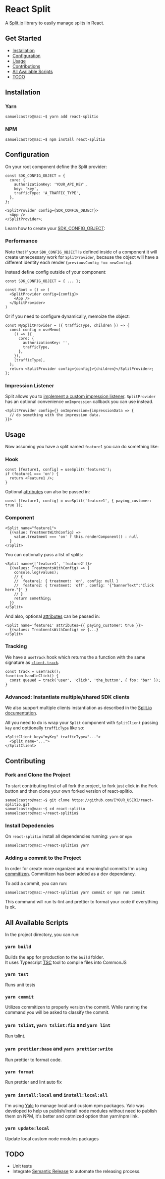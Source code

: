 # React Split

A [Split.io](https://www.split.io/) library to easily manage splits in React.

## Get Started

- [Installation](#installation)
- [Configuration](#configuration)
- [Usage](#usage)
- [Contributions](#install-dependencies)
- [All Available Scripts](#all-available-scripts)
- [TODO](#todo)

## Installation

### Yarn

```console
samuelcastro@mac:~$ yarn add react-splitio
```

### NPM

```console
samuelcastro@mac:~$ npm install react-splitio
```

## Configuration

On your root component define the Split provider:

```tsx
const SDK_CONFIG_OBJECT = {
  core: {
    authorizationKey: 'YOUR_API_KEY',
    key: 'key',
    trafficType: 'A_TRAFFIC_TYPE',
  },
};

<SplitProvider config={SDK_CONFIG_OBJECT}>
  <App />
</SplitProvider>;
```

Learn how to create your [SDK_CONFIG_OBJECT](https://help.split.io/hc/en-us/articles/360020448791-JavaScript-SDK#2-instantiate-the-sdk-and-create-a-new-split-client):

### Performance

Note that if your `SDK_CONFIG_OBJECT` is defined inside of a component it will create unnecessary work for `SplitProvider`,
because the object will have a different identity each render (`previousConfig !== newConfig`).

Instead define config outside of your component:

```tsx
const SDK_CONFIG_OBJECT = { ... };

const Root = () => (
  <SplitProvider config={config}>
    <App />
  </SplitProvider>
)
```

Or if you need to configure dynamically, memoize the object:

```tsx
const MySplitProvider = ({ trafficType, children }) => {
  const config = useMemo(
    () => ({
      core: {
        authorizationKey: '',
        trafficType,
      },
    }),
    [trafficType],
  );
  return <SplitProvider config={config}>{children}</SplitProvider>;
};
```

### Impression Listener

Split allows you to [implement a custom impression listener](https://help.split.io/hc/en-us/articles/360020564931-Node-js-SDK#listener).
`SplitProvider` has an optional convenience `onImpression` callback you can use instead.

```tsx
<SplitProvider config={} onImpression={impressionData => {
  // do something with the impression data.
}}>
```

## Usage

Now assuming you have a split named `feature1` you can do something like:

### Hook

```tsx
const [feature1, config] = useSplit('feature1');
if (feature1 === 'on') {
  return <Feature1 />;
}
```

Optional [attributes](https://help.split.io/hc/en-us/articles/360020448791-JavaScript-SDK#attribute-syntax)
can also be passed in:

```tsx
const [feature1, config] = useSplit('feature1', { paying_customer: true });
```

### Component

```tsx
<Split name="feature1">
  {(value: TreatmentWithConfig) =>
    value.treatment === 'on' ? this.renderComponent() : null
  }
</Split>
```

You can optionally pass a list of splits:

```tsx
<Split name={['feature1', 'feature2']}>
  {(values: TreatmentsWithConfig) => {
    console.log(values);
    // {
    //  feature1: { treatment: 'on', config: null }
    //  feature2: { treatment: 'off', config: '{"bannerText":"Click here."}' }
    // }
    return something;
  }}
</Split>
```

And also, optional [attributes](https://help.split.io/hc/en-us/articles/360020448791-JavaScript-SDK#attribute-syntax)
can be passed in:

```tsx
<Split name='feature1' attributes={{ paying_customer: true }}>
  {(values: TreatmentsWithConfig) => {...}
</Split>
```

### Tracking

We have a `useTrack` hook which returns the a function with the same signature as
[`client.track`](https://help.split.io/hc/en-us/articles/360020448791-JavaScript-SDK#track).

```tsx
const track = useTrack();
function handleClick() {
  const queued = track('user', 'click', 'the_button', { foo: 'bar' });
}
```

### Advanced: Instantiate multiple/shared SDK clients

We also support multiple clients instantiation as described in the [Split.io documentation](https://help.split.io/hc/en-us/articles/360020448791-JavaScript-SDK#advanced-instantiate-multiple-sdk-clients).

All you need to do is wrap your `Split` component with `SplitClient` passing `key` and opttionally `trafficType` like so:

```tsx
<SplitClient key="myKey" trafficType="...">
  <Split name="...">
</SplitClient>
```

## Contributing

### Fork and Clone the Project

To start contributing first of all fork the project, to fork just click in the Fork button and then clone your own forked version of react-splitio.

```console
samuelcastro@mac:~$ git clone https://github.com/[YOUR_USER]/react-splitio.git
samuelcastro@mac:~$ cd react-splitio
samuelcastro@mac:~/react-splitio$
```

### Install Depedencies

On `react-splitio` install all dependencies running: `yarn` or `npm`

```console
samuelcastro@mac:~/react-splitio$ yarn
```

### Adding a commit to the Project

In order for create more organized and meaningful commits I'm using [commitizen](https://github.com/commitizen/cz-cli). Commitizen has been added as a dev dependancy.

To add a commit, you can run:

```console
samuelcastro@mac:~/react-splitio$ yarn commit or npm run commit
```

This command will run ts-lint and prettier to format your code if everything is ok.

## All Available Scripts

In the project directory, you can run:

### `yarn build`

Builds the app for production to the `build` folder.<br>
It uses Typescript [TSC](https://www.typescriptlang.org/docs/handbook/compiler-options.html) tool to compile files into CommonJS

### `yarn test`

Runs unit tests

### `yarn commit`

Utilizes commitizen to properly version the commit. While running the command you will be asked to classify the commit.

### `yarn tslint`, `yarn tslint:fix` and `yarn lint`

Run tslint.

### `yarn prettier:base` and `yarn prettier:write`

Run prettier to format code.

### `yarn format`

Run prettier and lint auto fix

### `yarn install:local` and `install:local:all`

I'm using [Yalc](https://github.com/whitecolor/yalc) to manage local and custom npm packages. Yalc was developed to help us publish/install node modules without need to publish them on NPM, it's better and optmized option than yarn/npm link.

### `yarn update:local`

Update local custom node modules packages

## TODO

- Unit tests
- Integrate [Semantic Release](https://semantic-release.gitbook.io/semantic-release/) to automate the releasing process.
